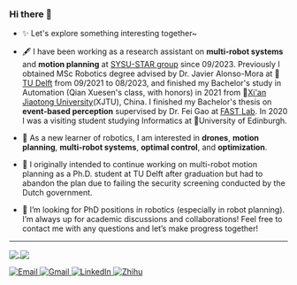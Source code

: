 ### Hi there 👋

<!--
**edmundwsy/edmundwsy** is a ✨ _special_ ✨ repository because its `README.md` (this file) appears on your GitHub profile.

Here are some ideas to get you started:

- 🔭 I’m currently s on ...
- 🌱 I’m currently learning ...
- 👯 I’m looking to collaborate on ...
- 🤔 I’m looking for help with ...
- 💬 Ask me about ...
- 📫 How to reach me: ...
- 😄 Pronouns: ...
- ⚡ Fun fact: ...
-->
- ✨ Let's explore something interesting together~
- 🖋️ I have been working as a research assistant on **multi-robot systems** and **motion planning** at [SYSU-STAR group](http://sysu-star.com/) since 09/2023. Previously I obtained MSc Robotics degree advised by Dr. Javier Alonso-Mora at 🏫️[TU Delft](https://www.tudelft.nl/onderwijs/opleidingen/masters/rb/msc-robotics/) from 09/2021 to 08/2023, and finished my Bachelor's study in Automation (Qian Xuesen's class, with honors) in 2021 from 🏫️[Xi'an Jiaotong University](http://en.xjtu.edu.cn/)(XJTU), China. I finished my Bachelor's thesis on **event-based perception** supervised by Dr. Fei Gao at [FAST Lab](http://www.zju-fast.com/). In 2020 I was a visiting student studying Informatics at 🏫️University of Edinburgh.

- 🌱 As a new learner of robotics, I am interested in **drones**, **motion planning**, **multi-robot systems**, **optimal control**, and **optimization**.
- 🔭 I originally intended to continue working on multi-robot motion planning as a Ph.D. student at TU Delft after graduation but had to abandon the plan due to failing the security screening conducted by the Dutch government.
- 💬 I’m looking for PhD positions in robotics (especially in robot planning). I’m always up for academic discussions and collaborations! Feel free to contact me with any questions and let’s make progress together!


<!-- ### Highlights -->

<!-- Here are some robotics projects I'd like to show you! -->


<!-- | [Fast-Dynamic-Vision](https://github.com/ZJU-FAST-Lab/FAST-Dynamic-Vision) | <img src="./figs/fast-dv.gif" alt="fast-dv" width=400 />  |
|---|---|
|[k-PRM planner](https://github.com/edmundwsy/RO47005-PDM-Final)  | <img src="./figs/kprm.gif" alt="kprm" width=400 /> |
|[RAST corridor planning](https://github.com/edmundwsy/RAST_corridor_planning ) | <img src="./figs/rast.gif" alt="rast" width=400 /> | -->

---
<a href="https://github.com/edmundwsy">
  <img align="center" src="https://github-readme-stats.vercel.app/api?username=edmundwsy&hide_rank=true&count_private=true&show_icons=true&theme=swift&show_icons=true&hide=prs" />
</a>
<a href="https://github.com/edmundwsy">
  <img align="center" src="https://github-readme-stats.vercel.app/api/top-langs/?username=edmundwsy&hide=javascript,html,cmake,tex&layout=compact&theme=swift" />
</a>

<!-- 
![Siyuan's github stats](https://github-readme-stats.vercel.app/api?username=edmundwsy&count_private=true&show_icons=true&hide=prs,contribs&theme=swift)
![Top Langs](https://github-readme-stats.vercel.app/api/top-langs/?username=edmundwsy&hide=javascript,html,cmake,tex&layout=compact&theme=swift)
![wakatime stats](https://github-readme-stats.vercel.app/api/wakatime?username=edmundwsy)
 -->
 
<!--  ![wakatime stats](https://github-readme-stats.vercel.app/api/wakatime?username=edmundwsy&layout=compact&theme=swift) -->
 
<a href="mailto:edmundwsy@outlook.com" target="_blank"><img alt="Email" src="https://img.shields.io/badge/Microsoft_Outlook-0078D4?style=for-the-badge&logo=microsoft-outlook&logoColor=white" />
<a href="mailto:siyuanwu99@gmail.com" target="_blank"><img alt="Gmail" src="https://img.shields.io/badge/Gmail-D14836?style=for-the-badge&logo=gmail&logoColor=white" />
<a href="https://www.linkedin.com/in/siyuanwu99/" target="_blank"><img alt="LinkedIn" src="https://img.shields.io/badge/linkedin-%230077B5.svg?&style=for-the-badge&logo=linkedin&logoColor=white" />
<a href="https://www.zhihu.com/people/eee-28-90" target="_blank"><img alt="Zhihu" src="https://img.shields.io/badge/%E7%9F%A5%E4%B9%8E-0079FF.svg?&style=for-the-badge&logo=zhihu&logoColor=white" />
  
